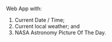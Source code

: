 Web App with:
1) Current Date / Time;
2) Current local weather; and
3) NASA Astronomy Picture Of The Day.